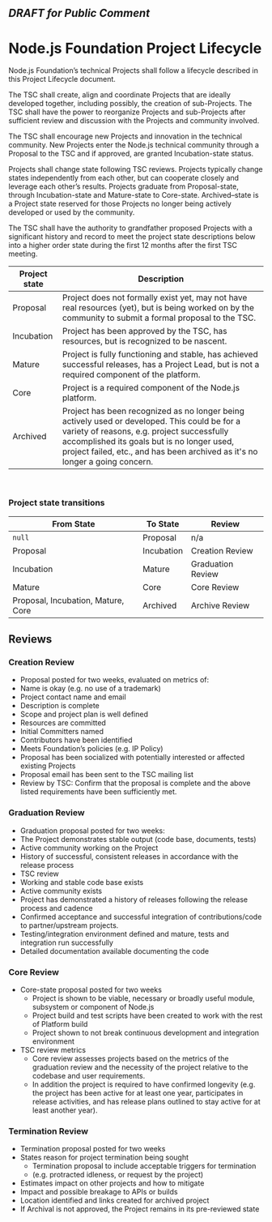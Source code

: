 ## ***DRAFT for Public Comment***

# Node.js Foundation Project Lifecycle

Node.js Foundation’s technical Projects shall follow a lifecycle described in this Project Lifecycle document.  

The TSC shall create, align and coordinate Projects that are ideally developed together, including possibly, the creation of sub-Projects. The TSC shall have the power to reorganize Projects and sub-Projects after sufficient review and discussion with the Projects and community involved.

The TSC shall encourage new Projects and innovation in the technical community. New Projects enter the Node.js technical community through a Proposal to the TSC and if approved, are granted Incubation-state status.

Projects shall change state following TSC reviews. Projects typically change states independently from each other, but can cooperate closely and leverage each other’s results. Projects graduate from Proposal-state, through Incubation-state and Mature-state to Core-state. Archived–state is a Project state reserved for those Projects no longer being actively developed or used by the community.

The TSC shall have the authority to grandfather proposed Projects with a significant history and record to meet the project state descriptions below into a higher order state during the first 12 months after the first TSC meeting.

| Project state |	Description |
| ------------- | ----------- |
| Proposal | Project does not formally exist yet, may not have real resources (yet), but is being worked on by the community to submit a formal proposal to the TSC. |
| Incubation | Project has been approved by the TSC, has resources, but is recognized to be nascent. |
| Mature | Project is fully functioning and stable, has achieved successful releases, has a Project Lead, but is not a required component of the platform.|
| Core | Project is a required component of the Node.js platform.|
| Archived | Project has been recognized as no longer being actively used or developed. This could be for a variety of reasons, e.g. project successfully accomplished its goals but is no longer used, project failed, etc., and has been archived as it's no longer a going concern.|
 
### Project state transitions

| From State | To State | Review |
| ---------- | -------- | ------ |
| `null` | Proposal | n/a |
| Proposal | Incubation | Creation Review |
| Incubation | Mature | Graduation Review |
| Mature | Core | Core Review |
| Proposal, Incubation, Mature, Core | Archived | Archive Review |

## Reviews

### Creation Review
* Proposal posted for two weeks, evaluated on metrics of:
 * Name is okay (e.g. no use of a trademark)
 * Project contact name and email
 * Description is complete
 * Scope and project plan is well defined
 * Resources are committed
 * Initial Committers named
 * Contributors have been identified
 * Meets Foundation’s policies (e.g. IP Policy)
 * Proposal has been socialized with potentially interested or affected existing Projects
 * Proposal email has been sent to the TSC mailing list
* Review by TSC: Confirm that the proposal is complete and the above listed requirements have been sufficiently met.

### Graduation Review
* Graduation proposal posted for two weeks:
 * The Project demonstrates stable output (code base, documents, tests)
 * Active community working on the Project
 * History of successful, consistent releases in accordance with the release process
* TSC review
 * Working and stable code base exists
 * Active community exists
 * Project has demonstrated a history of releases following the release process and cadence
 * Confirmed acceptance and successful integration of contributions/code to partner/upstream projects. 
 * Testing/integration environment defined and mature, tests and integration run successfully
 * Detailed documentation available documenting the code
### Core Review
 * Core-state proposal posted for two weeks
   * Project is shown to be viable, necessary or broadly useful module, subsystem or component of Node.js
   * Project build and test scripts have been created to work with the rest of Platform build
   * Project shown to not break continuous development and integration environment 
 * TSC review metrics
   * Core review assesses projects based on the metrics of the graduation review and the necessity of the project relative to the codebase and user requirements.
   * In addition the project is required to have confirmed longevity (e.g. the project has been active for at least one year, participates in release activities, and has release plans outlined to stay active for at least another year). 

### Termination Review
* Termination proposal posted for two weeks
 * States reason for project termination being sought
   * Termination proposal to include acceptable triggers for termination
   * (e.g. protracted idleness, or request by the project)
 * Estimates impact on other projects and how to mitigate
 * Impact and possible breakage to APIs or builds
 * Location identified and links created for archived project
* If Archival is not approved, the Project remains in its pre-reviewed state
